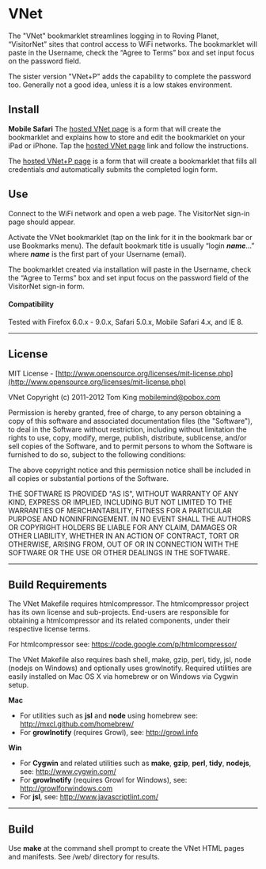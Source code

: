# VNet #

The "VNet" bookmarklet streamlines logging in to Roving Planet, “VisitorNet” sites that control access to WiFi networks. The bookmarklet will paste in the Username, check the “Agree to Terms” box and set input focus on the password field.

The sister version "VNet+P" adds the capability to complete the password too. Generally not a good idea, unless it is a low stakes environment.

## Install ##

**Mobile Safari**
The [hosted VNet page](http://mmind.me/vnet) is a form that will create the bookmarklet and explains how to store and edit the bookmarklet on your iPad or iPhone.
Tap the [hosted VNet page](http://mmind.me/vnet) link and follow the instructions.

The [hosted VNet+P page](http://mmind.me/vnetp) is a form that will create a
bookmarklet that fills all credentials *and* automatically submits the completed login form.

## Use ##

Connect to the WiFi network and open a web page. The VisitorNet sign-in page should appear.

Activate the VNet bookmarklet (tap on the link for it in the bookmark bar or use Bookmarks menu). The default bookmark title is usually “login ___name___…” where ___name___ is the first part of your Username (email).

The bookmarklet created via installation will paste in the Username, check the “Agree to Terms” box and set input focus on the password field of the VisitorNet sign-in form.

#### Compatibility

Tested with Firefox 6.0.x - 9.0.x, Safari 5.0.x, Mobile Safari 4.x, and IE 8.

----------

## License ##

MIT License - [http://www.opensource.org/licenses/mit-license.php](http://www.opensource.org/licenses/mit-license.php)

VNet
Copyright (c) 2011-2012 Tom King <mobilemind@pobox.com>

Permission is hereby granted, free of charge, to any person obtaining
a copy of this software and associated documentation files (the
"Software"), to deal in the Software without restriction, including
without limitation the rights to use, copy, modify, merge, publish,
distribute, sublicense, and/or sell copies of the Software, and to
permit persons to whom the Software is furnished to do so, subject to
the following conditions:

The above copyright notice and this permission notice shall be
included in all copies or substantial portions of the Software.

THE SOFTWARE IS PROVIDED "AS IS", WITHOUT WARRANTY OF ANY KIND,
EXPRESS OR IMPLIED, INCLUDING BUT NOT LIMITED TO THE WARRANTIES OF
MERCHANTABILITY, FITNESS FOR A PARTICULAR PURPOSE AND
NONINFRINGEMENT. IN NO EVENT SHALL THE AUTHORS OR COPYRIGHT HOLDERS BE
LIABLE FOR ANY CLAIM, DAMAGES OR OTHER LIABILITY, WHETHER IN AN ACTION
OF CONTRACT, TORT OR OTHERWISE, ARISING FROM, OUT OF OR IN CONNECTION
WITH THE SOFTWARE OR THE USE OR OTHER DEALINGS IN THE SOFTWARE.

----------

## Build Requirements ##

The VNet Makefile requires htmlcompressor. The htmlcompressor project has its own license and sub-projects.
End-users are responsible for obtaining a htmlcompressor and its related components, under their respective
license terms.

For htmlcompressor see: <https://code.google.com/p/htmlcompressor/>

The VNet Makefile also requires bash shell, make, gzip, perl, tidy, jsl, node (nodejs on Windows) and optionally uses growlnotify.
Required utilities are easily installed on Mac OS X via homebrew or on Windows via Cygwin setup.

**Mac**

* For utilities such as **jsl** and **node** using homebrew see: <http://mxcl.github.com/homebrew/>
* For **growlnotify** (requires Growl), see: <http://growl.info>

**Win**

* For **Cygwin** and related utilities such as **make**, **gzip**, **perl**, **tidy**, **nodejs**, see: <http://www.cygwin.com/>
* For **growlnotify** (requires Growl for Windows), see: <http://growlforwindows.com>
* For **jsl**, see: <http://www.javascriptlint.com/>

----------

## Build ##

Use **make** at the command shell prompt to create the VNet HTML pages and manifests. See /web/ directory for results.
